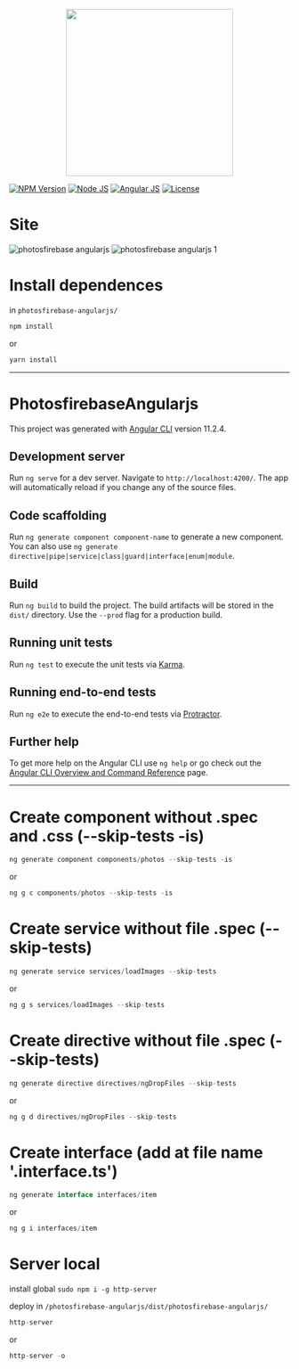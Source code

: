 <p align="center">
    <img src="https://i.imgur.com/bF1WkFW.png" width="300">
</p>

[![NPM Version][npm-badge]][npm-url]
[![Node JS][node-badge]][node-url]
[![Angular JS][angular-badge]][angular-url]
[![License][license-badge]][license-url]

# Site
![photosfirebase angularjs](https://i.imgur.com/LoFcIev.png)
![photosfirebase angularjs 1](https://i.imgur.com/ldj3rgH.png)

# Install dependences
in ```photosfirebase-angularjs/```

```bash
npm install
```
or
```bash
yarn install
```

***

# PhotosfirebaseAngularjs

This project was generated with [Angular CLI](https://github.com/angular/angular-cli) version 11.2.4.

## Development server

Run `ng serve` for a dev server. Navigate to `http://localhost:4200/`. The app will automatically reload if you change any of the source files.

## Code scaffolding

Run `ng generate component component-name` to generate a new component. You can also use `ng generate directive|pipe|service|class|guard|interface|enum|module`.

## Build

Run `ng build` to build the project. The build artifacts will be stored in the `dist/` directory. Use the `--prod` flag for a production build.

## Running unit tests

Run `ng test` to execute the unit tests via [Karma](https://karma-runner.github.io).

## Running end-to-end tests

Run `ng e2e` to execute the end-to-end tests via [Protractor](http://www.protractortest.org/).

## Further help

To get more help on the Angular CLI use `ng help` or go check out the [Angular CLI Overview and Command Reference](https://angular.io/cli) page.

***
# Create component without .spec and .css (--skip-tests -is)
```javascript
ng generate component components/photos --skip-tests -is
```
or
```javascript
ng g c components/photos --skip-tests -is
```

# Create service without file .spec (--skip-tests)
```javascript
ng generate service services/loadImages --skip-tests
```
or
```javascript
ng g s services/loadImages --skip-tests
```

# Create directive without file .spec (--skip-tests)
```javascript
ng generate directive directives/ngDropFiles --skip-tests
```
or
```javascript
ng g d directives/ngDropFiles --skip-tests
```

# Create interface (add at file name '.interface.ts')
```javascript
ng generate interface interfaces/item
```
or
```javascript
ng g i interfaces/item
```

# Server local
install global ```sudo npm i -g http-server```

deploy in ```/photosfirebase-angularjs/dist/photosfirebase-angularjs/```

```javascript
http-server
```
or
```javascript
http-server -o
```

[npm-badge]: https://img.shields.io/badge/npm-v7.6.3-brightgreen
[npm-url]: https://www.npmjs.com
[node-badge]: https://img.shields.io/badge/nodejs-v14.16.0-brightgreen
[node-url]: https://nodejs.org/download/release/v12.16.1/
[angular-badge]: https://img.shields.io/badge/angular--CLI-v11.2.4-brightgreen
[angular-url]: https://angular.io/cli/
[license-badge]: https://img.shields.io/badge/license-MIT-green.svg
[license-url]: https://opensource.org/licenses/MIT
